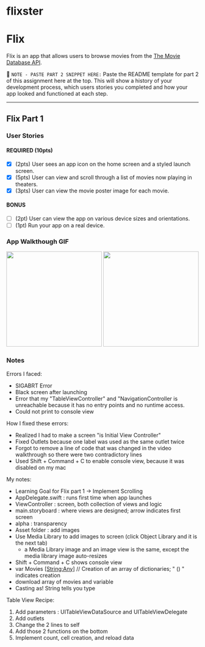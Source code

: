 # flixster
# Flix

Flix is an app that allows users to browse movies from the [The Movie Database API](http://docs.themoviedb.apiary.io/#).

📝 `NOTE - PASTE PART 2 SNIPPET HERE:` Paste the README template for part 2 of this assignment here at the top. This will show a history of your development process, which users stories you completed and how your app looked and functioned at each step.

---

## Flix Part 1

### User Stories

#### REQUIRED (10pts)
- [x] (2pts) User sees an app icon on the home screen and a styled launch screen.
- [x] (5pts) User can view and scroll through a list of movies now playing in theaters.
- [x] (3pts) User can view the movie poster image for each movie.

#### BONUS
- [ ] (2pt) User can view the app on various device sizes and orientations.
- [ ] (1pt) Run your app on a real device.

### App Walkthough GIF

<img src="http://g.recordit.co/xtUtSTZRpV.gif" width=250> <img src="http://g.recordit.co/UuLWGEJ9oJ.gif" width=250><br>


### Notes

Errors I faced: 
  - SIGABRT Error 
  - Black screen after launching
  - Error that my "TableViewController" and "NavigationController is unreachable because it has no entry points and no runtime access. 
  - Could not print to console view
  
How I fixed these errors:
  - Realized I had to make a screen "is Initial View Controller"
  - Fixed Outlets because one label was used as the same outlet twice
  - Forgot to remove a line of code that was changed in the video walkthrough so there were two contradictory lines
  - Used Shift + Command + C to enable console view, because it was disabled on my mac

My notes:
- Learning Goal for Flix part 1 -> Implement Scrolling
- AppDelegate.swift : runs first time when app launches
- ViewController : screen, both collection of views and logic
- main.storyboard : where views are designed; arrow indicates first screen
- alpha : transparency
- Asset folder : add images
- Use Media Library to add images to screen (click Object Library and it is the next tab)
    - a Media Library image and an image view is the same, except the media library image auto-resizes
- Shift + Command + C shows console view
- var Movies [[String:Any]]() // Creation of an array of dictionaries; " () " indicates creation
- download array of movies and variable
- Casting as! String tells you type 

Table View Recipe:
1. Add parameters : UITableViewDataSource and UITableViewDelegate
2. Add outlets
3. Change the 2 lines to self
4. Add those 2 functions on the bottom
5. Implement count, cell creation, and reload data


